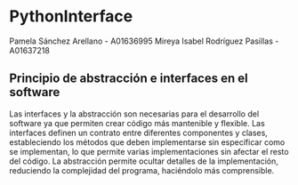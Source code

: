 # PythonInterface

Pamela Sánchez Arellano - A01636995 
Mireya Isabel Rodríguez Pasillas - A01637218

## Principio de abstracción e interfaces en el software
Las interfaces y la abstracción son necesarias para el desarrollo del software ya que permiten crear código más mantenible y flexible. Las interfaces definen un contrato entre diferentes componentes y clases, estableciendo los métodos que deben implementarse sin específicar como se implementan, lo que permite varias implementaciones sin afectar el resto del código. La abstracción permite ocultar detalles de la implementación, reduciendo la complejidad del programa, haciéndolo más comprensible. 
